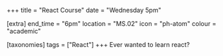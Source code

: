 +++
title = "React Course"
date = "Wednesday 5pm"

[extra]
end_time = "6pm"
location = "MS.02"
icon = "ph-atom"
colour = "academic"

[taxonomies]
tags = ["React"]
+++
Ever wanted to learn react?